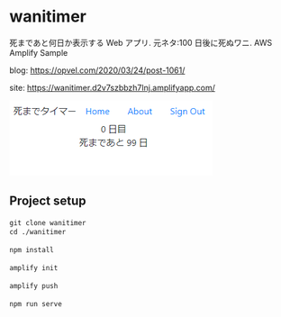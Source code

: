 # wanitimer

死まであと何日か表示する Web アプリ. 元ネタ:100 日後に死ぬワニ. AWS Amplify Sample

blog: https://opvel.com/2020/03/24/post-1061/

site: https://wanitimer.d2v7szbbzh7lnj.amplifyapp.com/

![wanitimer](./src/assets/wanitimer3.png)

## Project setup

```
git clone wanitimer
cd ./wanitimer

npm install

amplify init

amplify push

npm run serve
```
